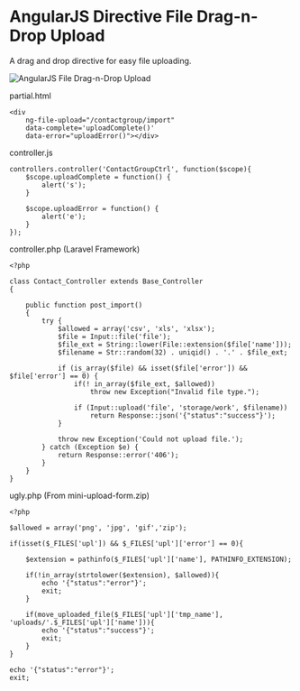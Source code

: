 AngularJS Directive File Drag-n-Drop Upload
=====================

A drag and drop directive for easy file uploading.

![AngularJS File Drag-n-Drop Upload](http://screencloud.net//img/screenshots/bb10add924b908197ef6cc3d4ec67418.png)

partial.html

    <div
  		ng-file-upload="/contactgroup/import"
  		data-complete='uploadComplete()'
  		data-error="uploadError()"></div>

controller.js

    controllers.controller('ContactGroupCtrl', function($scope){
    	$scope.uploadComplete = function() {
    		alert('s');
    	}
    
    	$scope.uploadError = function() {
    		alert('e');
    	}
    });

controller.php (Laravel Framework)

	<?php

	class Contact_Controller extends Base_Controller
	{
		
		public function post_import()
		{
			try {
				$allowed = array('csv', 'xls', 'xlsx');
				$file = Input::file('file');
				$file_ext = String::lower(File::extension($file['name']));
				$filename = Str::random(32) . uniqid() . '.' . $file_ext;

				if (is_array($file) && isset($file['error']) && $file['error'] == 0) {
					if(! in_array($file_ext, $allowed))
						throw new Exception("Invalid file type.");

					if (Input::upload('file', 'storage/work', $filename))
						return Response::json('{"status":"success"}');
				}

				throw new Exception('Could not upload file.');
			} catch (Exception $e) {
				return Response::error('406');
			}
		}
	}
	
ugly.php (From mini-upload-form.zip)

	<?php

	$allowed = array('png', 'jpg', 'gif','zip');

	if(isset($_FILES['upl']) && $_FILES['upl']['error'] == 0){

		$extension = pathinfo($_FILES['upl']['name'], PATHINFO_EXTENSION);

		if(!in_array(strtolower($extension), $allowed)){
			echo '{"status":"error"}';
			exit;
		}

		if(move_uploaded_file($_FILES['upl']['tmp_name'], 'uploads/'.$_FILES['upl']['name'])){
			echo '{"status":"success"}';
			exit;
		}
	}

	echo '{"status":"error"}';
	exit;